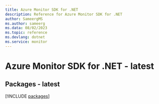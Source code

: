 ```yaml
---
title: Azure Monitor SDK for .NET
description: Reference for Azure Monitor SDK for .NET
author: SameergMS
ms.author: sameerg
ms.data: 08/02/2023
ms.topic: reference
ms.devlang: dotnet
ms.service: monitor
---
```

# Azure Monitor SDK for .NET - latest
## Packages - latest
[!INCLUDE [packages](monitor-index.md)]